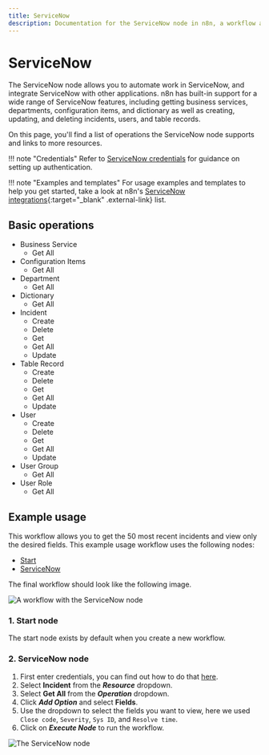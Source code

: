 ```yaml
---
title: ServiceNow
description: Documentation for the ServiceNow node in n8n, a workflow automation platform. Includes details of operations and configuration, and links to examples and credentials information.
---
```


# ServiceNow

The ServiceNow node allows you to automate work in ServiceNow, and integrate ServiceNow with other applications. n8n has built-in support for a wide range of ServiceNow features, including getting business services, departments, configuration items, and dictionary as well as creating, updating, and deleting incidents, users, and table records. 

On this page, you'll find a list of operations the ServiceNow node supports and links to more resources.

!!! note "Credentials"
    Refer to [ServiceNow credentials](/integrations/builtin/credentials/servicenow/) for guidance on setting up authentication. 

!!! note "Examples and templates"
    For usage examples and templates to help you get started, take a look at n8n's [ServiceNow integrations](https://n8n.io/integrations/servicenow/){:target="_blank" .external-link} list.


## Basic operations

* Business Service
    * Get All
* Configuration Items
    * Get All
* Department
    * Get All
* Dictionary
    * Get All
* Incident
    * Create
    * Delete
    * Get
    * Get All
    * Update
* Table Record
    * Create
    * Delete
    * Get
    * Get All
    * Update
* User
    * Create
    * Delete
    * Get
    * Get All
    * Update
* User Group
    * Get All
* User Role
    * Get All

## Example usage

This workflow allows you to get the 50 most recent incidents and view only the desired fields. This example usage workflow uses the following nodes:

- [Start](/integrations/builtin/core-nodes/n8n-nodes-base.start/)
- [ServiceNow]()

The final workflow should look like the following image.

![A workflow with the ServiceNow node](/_images/integrations/builtin/app-nodes/servicenow/workflow.png)

### 1. Start node

The start node exists by default when you create a new workflow.

### 2. ServiceNow node

1. First enter credentials, you can find out how to do that [here](/integrations/builtin/credentials/servicenow/).
2. Select **Incident** from the ***Resource*** dropdown.
3. Select **Get All** from the ***Operation*** dropdown.
4. Click ***Add Option*** and select **Fields**.
5. Use the dropdown to select the fields you want to view, here we used `Close code`, `Severity`, `Sys ID`, and `Resolve time`.
6. Click on ***Execute Node*** to run the workflow.

![The ServiceNow node](/_images/integrations/builtin/app-nodes/servicenow/servicenow_node.png)

